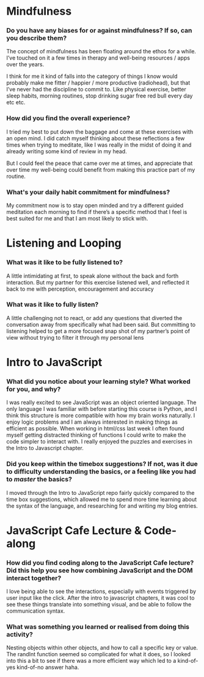 # Mindfulness  
 ### Do you have any biases for or against mindfulness? If so, can you describe them? 
 
The concept of mindfulness has been floating around the ethos for a while. I’ve touched on it a few times in therapy and well-being resources / apps over the years. 

I think for me it kind of falls into the category of things I know would probably make me fitter / happier / more productive (radiohead), but that I’ve never had the discipline to commit to. Like physical exercise, better sleep habits, morning routines, stop drinking sugar free red bull every day etc etc. 


 ### How did you find the overall experience?  

I tried my best to put down the baggage and come at these exercises with an open mind. I did catch myself thinking about these reflections a few times when trying to meditate, like I was really in the midst of doing it and already writing some kind of review in my head. 

But I could feel the peace that came over me at times, and appreciate that over time my well-being could benefit from making this practice part of my routine.
 
 ### What's your daily habit commitment for mindfulness?    
 
My commitment now is to stay open minded and try a different guided meditation each morning to find if there’s a specific method that I feel is best suited for me and that I am most likely to stick with.
 
 
 # Listening and Looping  
 ### What was it like to be fully listened to?  

A little intimidating at first, to speak alone without the back and forth interaction. But my partner for this exercise listened well, and reflected it back to me with perception, encouragement and accuracy

 
 
 ### What was it like to fully listen? 
   
A little challenging not to react, or add any questions that diverted the conversation away from specifically what had been said. But committing to listening helped to get a more focused snap shot of my partner’s point of view without trying to filter it through my personal lens




# Intro to JavaScript

 ### What did you notice about your learning style? What worked for you, and why? 

I was really excited to see JavaScript was an object oriented language. The only language I was familiar with before starting this course is Python, and I think this structure is more compatible with how my brain works naturally. I enjoy logic problems and I am always interested in making things as efficient as possible. When working in html/css last week I often found myself getting distracted thinking of functions I could write to make the code simpler to interact with. I really enjoyed the puzzles and exercises in the Intro to Javascript chapter.

 
 ### Did you keep within the timebox suggestions? If not, was it due to difficulty understanding the basics, or a feeling like you had to  _master_  the basics? 


I moved through the Intro to JavaScript repo fairly quickly compared to the time box suggestions, which allowed me to spend more time learning about the syntax of the language, and researching for and writing my blog entries.

 
 # JavaScript Cafe Lecture & Code-along 

 ### How did you find coding along to the JavaScript Cafe lecture? Did this help you see how combining JavaScript and the DOM interact together? 

I love being able to see the interactions, especially with events triggered by user input like the click. After the intro to javascript chapters, it was cool to see these things translate into something visual, and be able to follow the communication syntax.
 
 ### What was something you learned or realised from doing this activity? 
 
Nesting objects within other objects, and how to call a specific key or value. The randInt function seemed so complicated for what it does, so I looked into this a bit to see if there was a more efficient way which led to a kind-of-yes kind-of-no answer haha.